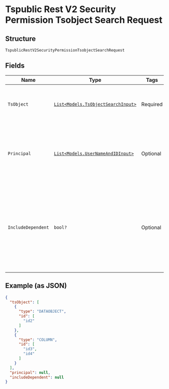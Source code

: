 
# Tspublic Rest V2 Security Permission Tsobject Search Request

## Structure

`TspublicRestV2SecurityPermissionTsobjectSearchRequest`

## Fields

| Name | Type | Tags | Description |
|  --- | --- | --- | --- |
| `TsObject` | [`List<Models.TsObjectSearchInput>`](../../doc/models/ts-object-search-input.md) | Required | A JSON Array of GUIDs and type of metadata object. |
| `Principal` | [`List<Models.UserNameAndIDInput>`](../../doc/models/user-name-and-id-input.md) | Optional | A JSON array of principal names or GUIDs. When both are given then id is considered. |
| `IncludeDependent` | `bool?` | Optional | When this field is set to true, the API response includes the permission details for the dependent objects.<br>**Default**: `false` |

## Example (as JSON)

```json
{
  "tsObject": [
    {
      "type": "DATAOBJECT",
      "id": [
        "id2"
      ]
    },
    {
      "type": "COLUMN",
      "id": [
        "id3",
        "id4"
      ]
    }
  ],
  "principal": null,
  "includeDependent": null
}
```

